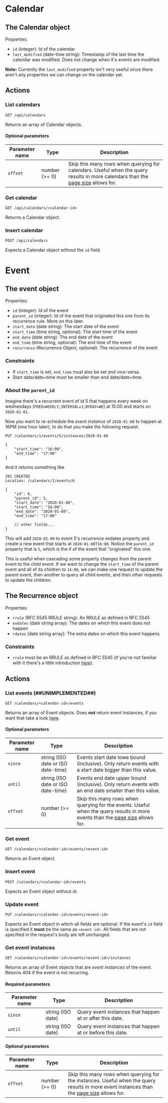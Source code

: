 # Calendar

## The Calendar object

Properties:
- `id` (integer): Id of the calendar
- `last_modified` (date-time string): Timestamp of the last time the calendar was modified. Does not change when it's events are modified.

**Note:** Currently the `last_modified` property isn't very useful since there aren't any properties we can change on the calendar yet.

## Actions

### List calendars

`GET /api/calendars`

Returns an array of Calendar objects.

#### Optional parameters 

Parameter name | Type | Description
-|-|-
`offset` | number (>= 0) | Skip this many rows when querying for calendars. Useful when the query results in more calendars than the [page size](./configurations.md#page-size) allows for.

### Get calendar

`GET /api/calendars/<calendar-id>`

Returns a Calendar object.

### Insert calendar

`POST /api/calendars`

Expects a Calendar object without the `id` field.

# Event

## The event object

Properties:
- `id` (integer): Id of the event
- `parent_id` (integer): Id of the event that originated this one from its recurrence rule. More on this later.
- `start_date` (date string): The start date of the event
- `start_time` (time string, optional): The start time of the event
- `end_date` (date string): The end date of the event
- `end_time` (time string, optional): The end time of the event
- `recurrence` (Recurrence Object, optional): The recurrence of the event

### Constraints

- If `start_time` is set, `end_time` must also be set and vice-versa.
- Start date/date+time must be smaller than end date/date+time.

### About the `parent_id`

Imagine there's a recurrent event of id 5 that happens every week on wednesdays (`FREQ=WEEKLY;INTERVAL=1;BYDAY=WE`) at 15:00 and starts on `2020-01-01`.

Now you want to re-schedule the _event instance_ of `2020-01-08` to happen at 16PM (one hour later), to do that you make the following request:

```http
PUT /calendars/1/events/5/instances/2020-01-08

{
    "start_time": "16:00",
    "end_time": "17:00"
}
```

And it returns something like

```http
201 CREATED
Location: /calendars/1/events/6

{
    "id": 6,
    "parent_id": 5,
    "start_date": "2020-01-08",
    "start_time": "16:00",
    "end_date": "2020-01-08",
    "end_time": "17:00"

    // other fields...
}
```

This will add `2020-01-08` to event 5's recurrence exdates property and create a new event that starts at `2020-01-08T16:00`. Notice the `parent_id` property that is `5`, which is the if of the event that "originated" this one.

This is useful when cascading some property changes from the parent event to the child event. If we want to change the `start_time` of the parent event and all of its children to `14:00`, we can make one request to update the parent event, then another to query all child events, and then other requests to update the children.

## The Recurrence object

Properties:
- `rrule` (RFC 5545 RRULE string): An RRULE as defined in RFC 5545
- `exdates` (date string array): The dates on which this event does not happen
- `rdates` (date string array): The extra dates on which this event happens

### Constraints

- `rrule` must be an RRULE as defined in RFC 5545 (if you're not familiar with it there's a little introduction [here](./rrule-intro.md)).

## Actions

### List events (##UNIMPLEMENTED##)

`GET /calendars/<calendar-id>/events`

Returns an array of Event objects. Does **not** return event instances, if you want that take a look [here](#get-event-instances).

#### Optional parameters 

Parameter name | Type | Description
-|-|-
`since` | string (ISO date or ISO date-time) | Events start date lowe bound (inclusive). Only return events with a start date bigger than this value.
`until` | string (ISO date or ISO date-time) | Events end date upper bound (inclusive). Only return events with an end date smaller than this value.
`offset` | number (>= 0) | Skip this many rows when querying for the events. Useful when the query results in more events than the [page size](./configurations.md#page-size) allows for.


### Get event

`GET /calendars/<calendar-id>/events/<event-id>`

Returns an Event object.

### Insert event

`POST /calendars/<calendar-id>/events`

Expects an Event object without id.

### Update event

`PUT /calendars/<calendar-id>/events/<event-id>`

Expects an Event object in which all fields are optional. If the event's `id` field is specified it **must** be the same as `<event-id>`. All fields that are not specified in the request's body are left unchanged.


### Get event instances
<a name="get-event-instances"></a>

`GET /calendars/<calendar-id>/events/<event-id>/instances`

Returns an array of Event objects that are _event instances_ of the event. Returns 404 if the event is not recurring.

#### Required parameters

Parameter name | Type | Description
-|-|-
`since` | string (ISO date) | Query event instances that happen at or after this date.
`until` | string (ISO date) | Query event instances that happen at or before this date.

#### Optional parameters 

Parameter name | Type | Description
-|-|-
`offset` | number (>= 0) | Skip this many rows when querying for the instances. Useful when the query results in more event instances than the [page size](./configurations.md#page-size) allows for.